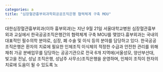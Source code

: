 ```yaml
---
categories: a
title: "심장혈관흉부외과학회공공조직은행 협력체계 구축 MOU"
---
```

대한심장혈관흉부외과(이하 흉부외과)는 지난 9월 21일 서울대학교병원 심장혈관흉부외과 교실에서 한국공공조직은행간의 협력체계 구축 MOU를 맺었다.흉부외과는 국내의 대표적인 필수의학 분야로, 심장, 폐 수술 및 이식 등의 분야를 담당하고 있다. 한국공공조직은행은 환자의 치료에 필요한 인체조직 이식체의 적정한 수급과 안전한 관리를 위해 채취 가공 분배업무를 담당하는 공공기관으로 전국 6개 지역에(서울성모, 양산부산대, 빛고을 전남, 성남 조직은행, 성남주 사무소)조직은행을 운영하며, 인체이 조직이 한자의 치료에 도움이 될 수 있도록 노